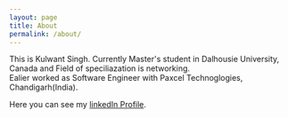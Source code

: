 ```yaml
---
layout: page
title: About
permalink: /about/
---
```


This is Kulwant Singh. Currently Master's student in Dalhousie University, Canada and Field of speciliazation is networking.  
Ealier worked as Software Engineer with Paxcel Technoglogies, Chandigarh(India).

Here you can see my [linkedIn Profile](https://www.linkedin.com/in/kulwant-singh-b56708a8/).

